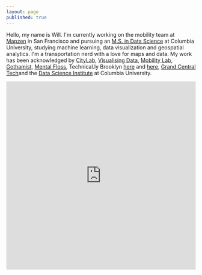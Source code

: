 ```yaml
---
layout: page
published: true
---
```


Hello, my name is Will. I'm currently working on the mobility team at [Mapzen](https://www.mapzen.com) in San Francisco and pursuing an [M.S. in Data Science](http://datascience.columbia.edu/master-of-science-in-data-science) at Columbia University, studying machine learning, data visualization and geospatial analytics. I'm a transportation nerd with a love for maps and data. My work has been acknowledged by [CityLab](https://www.citylab.com/transportation/2017/04/groove-out-to-24-hours-of-new-york-transit-with-the-multimodal-symphony/522633/), [Visualising Data](http://www.visualisingdata.com/2017/06/best-visualisation-web-april-2017/), [Mobility Lab](https://mobilitylab.org/2017/04/11/nyc-visualization-transit-options/), [Gothamist](http://gothamist.com/2017/04/05/soothing_taxi_video.php), [Mental Floss](http://mentalfloss.com/article/90017/what-24-hours-new-york-city-subway-travel-looks), Technical.ly Brooklyn [here](https://technical.ly/brooklyn/2017/03/28/nyc-taxi-trips-map-will-geary/) and [here](http://technical.ly/brooklyn/2016/12/12/brooklyn-daycare-deserts-map/?utm_content=bufferff628&utm_medium=social&utm_source=twitter.com&utm_campaign=buffer), [Grand Central Tech](http://mailchi.mp/grandcentraltech/gct-biweekly-piok5tbo3x?e=8862c84ef4)and the [Data Science Institute](http://datascience.columbia.edu/) at Columbia University.

<iframe src="https://player.vimeo.com/video/194378581?title=0&portrait=0" style="width:100%;height:500px;" frameborder="0" webkitallowfullscreen mozallowfullscreen allowfullscreen></iframe>
